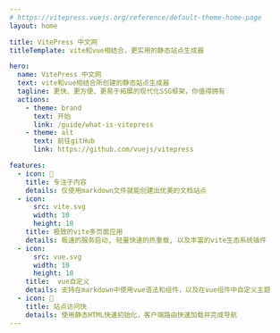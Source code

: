 ```yaml
---
# https://vitepress.vuejs.org/reference/default-theme-home-page
layout: home

title: VitePress 中文网
titleTemplate: vite和vue相结合，更实用的静态站点生成器

hero:
  name: VitePress 中文网
  text: vite和vue相结合所创建的静态站点生成器
  tagline: 更快、更方便、更易于拓展的现代化SSG框架，你值得拥有
  actions:
    - theme: brand
      text: 开始
      link: /guide/what-is-vitepress
    - theme: alt
      text: 前往gitHub
      link: https://github.com/vuejs/vitepress

features:
  - icon: 📝
    title: 专注于内容
    details: 仅使用markdown文件就能创建出优美的文档站点
  - icon:
      src: vite.svg
      width: 10
      height: 10
    title: 极致的vite多页面应用
    details: 极速的服务启动, 轻量快速的热重载, 以及丰富的vite生态系统插件
  - icon:
      src: vue.svg
      width: 10
      height: 10
    title:  vue自定义
    details: 支持在markdown中使用vue语法和组件，以及在vue组件中自定义主题
  - icon: 🚀
    title: 站点访问快
    details: 使用静态HTML快速初始化，客户端路由快速加载并完成导航
---
```


